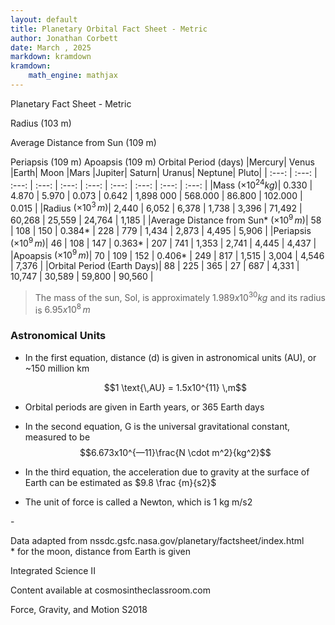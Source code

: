 ```yaml
---
layout: default
title: Planetary Orbital Fact Sheet - Metric
author: Jonathan Corbett
date: March , 2025
markdown: kramdown
kramdown:
    math_engine: mathjax
---
```

Planetary Fact Sheet \- Metric 



 

Radius (103 m) 

 Average Distance  from Sun (109 m) 

Periapsis (109 m) Apoapsis (109 m) Orbital Period (days)
|Mercury| Venus |Earth| Moon |Mars |Jupiter| Saturn| Uranus| Neptune| Pluto|
| :---: | :---: | :---: | :---: | :---: | :---: | :---: | :---: | :---: | :---: | 
|Mass $(\times 10^{24} kg)$| 0.330  | 4.870  | 5.970  | 0.073  | 0.642  | 1,898 000  | 568.000  | 86.800  | 102.000  | 0.015 |
|Radius $(\times 10^3 \, m)$| 2,440  | 6,052  | 6,378  | 1,738  | 3,396  | 71,492  | 60,268  | 25,559  | 24,764  | 1,185 |
|Average Distance from Sun* $(\times 10^9 \, m)$| 58  | 108  | 150  | 0.384\*  | 228  | 779  | 1,434  | 2,873  | 4,495  | 5,906 |
|Periapsis $(\times 10^9 \, m)$| 46  | 108  | 147  | 0.363\*  | 207  | 741  | 1,353  | 2,741  | 4,445  | 4,437 |
|Apoapsis $(\times 10^9 \, m)$| 70  | 109  | 152  | 0.406\*  | 249  | 817  | 1,515  | 3,004  | 4,546  | 7,376 |
|Orbital Period (Earth Days)| 88  | 225  | 365  | 27  | 687  | 4,331  | 10,747  | 30,589  | 59,800  | 90,560 |

>The mass of the sun, Sol, is approximately $1.989x10^{30} kg$ and its radius is $6.95x10^8 \, m$

### Astronomical Units

- In the first equation, distance (d) is given in astronomical units (AU), or \~150 million km 
  
  $$1 \text{\,AU} = 1.5x10^{11} \,m$$ 

- Orbital periods are given in Earth years, or 365 Earth days 

- In the second equation, G is the universal gravitational constant, measured to be 
  $$6.673x10^{—11}\frac{N \cdot m^2}{kg^2}$$

- In the third equation, the acceleration due to gravity at the surface of Earth can be estimated as $9.8 \frac {m}{s2}$

- The unit of force is called a Newton, which is 1 kg m/s2 

\- 

Data adapted from nssdc.gsfc.nasa.gov/planetary/factsheet/index.html   
\* for the moon, distance from Earth is given 

Integrated Science II 

Content available at cosmosintheclassroom.com 

Force, Gravity, and Motion S2018 

